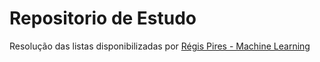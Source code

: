 # Repositorio de Estudo

Resolução das listas disponibilizadas por [Régis Pires - Machine Learning](https://sites.google.com/site/ufcregis/home/2018-1/aprendizado-de-maquina)
